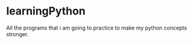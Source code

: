 # learningPython
All the programs that i  am going to practice to make my python concepts stronger.
